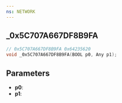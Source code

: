 ```yaml
---
ns: NETWORK
---
```

## _0x5C707A667DF8B9FA

```c
// 0x5C707A667DF8B9FA 0x64235620
void _0x5C707A667DF8B9FA(BOOL p0, Any p1);
```


## Parameters
* **p0**: 
* **p1**: 

